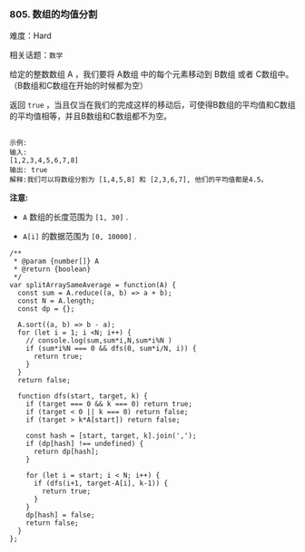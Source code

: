 ### 805. 数组的均值分割

难度：Hard

相关话题：`数学`

给定的整数数组 A ，我们要将 A数组 中的每个元素移动到 B数组 或者 C数组中。（B数组和C数组在开始的时候都为空）



返回 `true`  ，当且仅当在我们的完成这样的移动后，可使得B数组的平均值和C数组的平均值相等，并且B数组和C数组都不为空。



```

示例:
输入: 
[1,2,3,4,5,6,7,8]
输出: true
解释:我们可以将数组分割为 [1,4,5,8] 和 [2,3,6,7], 他们的平均值都是4.5。
```


**注意:** 




* `A`  数组的长度范围为  `[1, 30]` .

* `A[i]`  的数据范围为  `[0, 10000]` .




```
/**
 * @param {number[]} A
 * @return {boolean}
 */
var splitArraySameAverage = function(A) {
  const sum = A.reduce((a, b) => a + b);
  const N = A.length;
  const dp = {};

  A.sort((a, b) => b - a);
  for (let i = 1; i <N; i++) {
    // console.log(sum,sum*i,N,sum*i%N )
    if (sum*i%N === 0 && dfs(0, sum*i/N, i)) {
      return true;
    }
  }
  return false;

  function dfs(start, target, k) {
    if (target === 0 && k === 0) return true;
    if (target < 0 || k === 0) return false;
    if (target > k*A[start]) return false;

    const hash = [start, target, k].join(',');
    if (dp[hash] !== undefined) {
      return dp[hash];
    }

    for (let i = start; i < N; i++) {
      if (dfs(i+1, target-A[i], k-1)) {
        return true;
      }
    }
    dp[hash] = false;
    return false;
  } 
};
```

